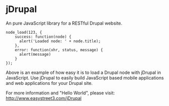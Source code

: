 jDrupal
=======

An pure JavaScript library for a RESTful Drupal website.

```
node_load(123, {
    success: function(node) {
      alert('Loaded node: ' + node.title);
    },
    error: function(xhr, status, message) {
      alert(message)
    }
});
```

Above is an example of how easy it is to load a Drupal node with jDrupal in JavaScript. Use jDrupal to easily build JavaScript based mobile applications and web applications for your Drupal site.

For more information and "Hello World", please visit: http://www.easystreet3.com/jDrupal
